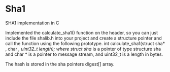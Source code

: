 Sha1
====

SHA1 implementation in C

Implemented the calculate_sha1() function on the header, so you can just include the file shalib.h into your project and create a structure pointer and call the function using the following prototype.
int calculate_sha1(struct sha* , char *, uint32_t length);
where struct sha* is a pointer of type structure sha and char * is a pointer to message stream, and uint32_t is a length in bytes.

The hash is stored in the sha pointers digest[] array.

